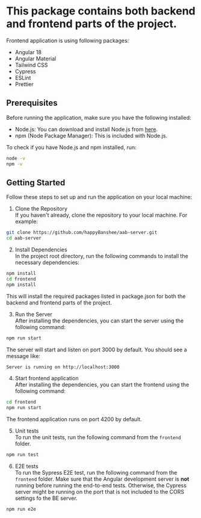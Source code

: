 # This package contains both backend and frontend parts of the project.

Frontend application is using following packages:

- Angular 18
- Angular Material
- Tailwind CSS
- Cypress
- ESLint
- Prettier


## Prerequisites

Before running the application, make sure you have the following installed:

- Node.js: You can download and install Node.js from [here](https://nodejs.org/).
- npm (Node Package Manager): This is included with Node.js.

To check if you have Node.js and npm installed, run:

```bash
node -v
npm -v
```

## Getting Started

Follow these steps to set up and run the application on your local machine:

1. Clone the Repository
   <br />If you haven't already, clone the repository to your local machine. For example:

```bash
git clone https://github.com/happyBanshee/aab-server.git
cd aab-server
```

2. Install Dependencies
   <br />In the project root directory, run the following commands to install the necessary dependencies:

```bash
npm install
cd frontend
npm install
```

This will install the required packages listed in package.json for both the backend and frontend parts of the project.

3. Run the Server
   <br />After installing the dependencies, you can start the server using the following command:

```bash
npm run start
```

The server will start and listen on port 3000 by default. You should see a message like:

```bash
Server is running on http://localhost:3000
```

4. Start frontend application
   <br />After installing the dependencies, you can start the frontend using the following command:

```bash
cd frontend
npm run start
```

The frontend application runs on port 4200 by default.

5. Unit tests
    <br />To run the unit tests, run the following command from the `frontend` folder.

 ```bash
npm run test
```

6. E2E tests
    <br />To run the Sypress E2E test, run the following command from the `frontend` folder.
   Make sure that the Angular development server is **not** running before running the end-to-end tests. Otherwise, the Cypress server might be running on the port that is not included to the CORS settings fo the BE server.
    
```bash
npm run e2e
```